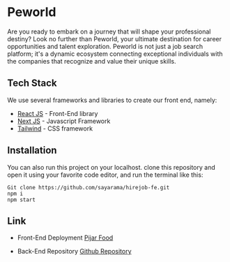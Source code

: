 # Peworld

Are you ready to embark on a journey that will shape your professional destiny? Look no further than Peworld, your ultimate destination for career opportunities and talent exploration. Peworld is not just a job search platform; it's a dynamic ecosystem connecting exceptional individuals with the companies that recognize and value their unique skills.

## Tech Stack

We use several frameworks and libraries to create our front end, namely:

- [React JS](https://react.dev/ "React JS") - Front-End library
- [Next JS](https://nextjs.org/ "Next JS") - Javascript Framework
- [Tailwind](https://tailwindcss.com/ "Bootstrap") - CSS framework

## Installation

You can also run this project on your localhost. clone this repository and open it using your favorite code editor, and run the terminal like this:

```
Git clone https://github.com/sayarama/hirejob-fe.git
npm i
npm start
```

## Link

- Front-End Deployment [Pijar Food](https://pijar-food-team-b.vercel.app/ "Pijar Food")

- Back-End Repository [Github Repository](https://github.com/Pijar-Camp-Batch-15-Team-B/pijar-food-be "Pijar Food Back-End Repository")

